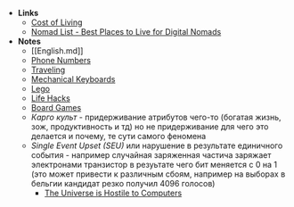 - **Links**
	- [Cost of Living](https://www.numbeo.com/cost-of-living/)
	- [Nomad List - Best Places to Live for Digital Nomads](https://nomadlist.com)
- **Notes**	
	- [[English.md]]
	- [Phone Numbers](Phone%20Numbers.md)
	- [Traveling](Traveling.md)
	- [Mechanical Keyboards](Life/Mechanical%20Keyboards.md)
	- [Lego](Life/Lego.md)
	- [Life Hacks](Life/Life%20Hacks.md)
	- [Board Games](Life/Board%20Games.md)
	- *Карго культ* - придерживание атрибутов чего-то (богатая жизнь, зож, продуктивность и тд) но не придерживание для чего это делается и почему, те сути самого феномена
	- *Single Event Upset (SEU)* или нарушение в результате единичного события - например случайная заряженная частича заряжает электронами транзистор в резуьтате чего бит меняется с 0 на 1 (это может привести к различным сбоям, например на выборах в бельгии кандидат резко получил 4096 голосов)
		- [The Universe is Hostile to Computers](https://www.youtube.com/watch?v=AaZ_RSt0KP8)